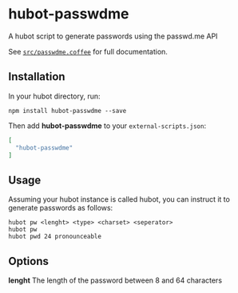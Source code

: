 # hubot-passwdme

A hubot script to generate passwords using the passwd.me API

See [`src/passwdme.coffee`](src/passwdme.coffee) for full documentation.

## Installation

In your hubot directory, run:

`npm install hubot-passwdme --save`

Then add **hubot-passwdme** to your `external-scripts.json`:

```json
[
  "hubot-passwdme"
]
```

## Usage

Assuming your hubot instance is called hubot, you can instruct it to generate passwords as follows:

```
hubot pw <lenght> <type> <charset> <seperator>
hubot pw
hubot pwd 24 pronounceable
```

## Options 

**lenght** The length of the password between 8 and 64 characters
